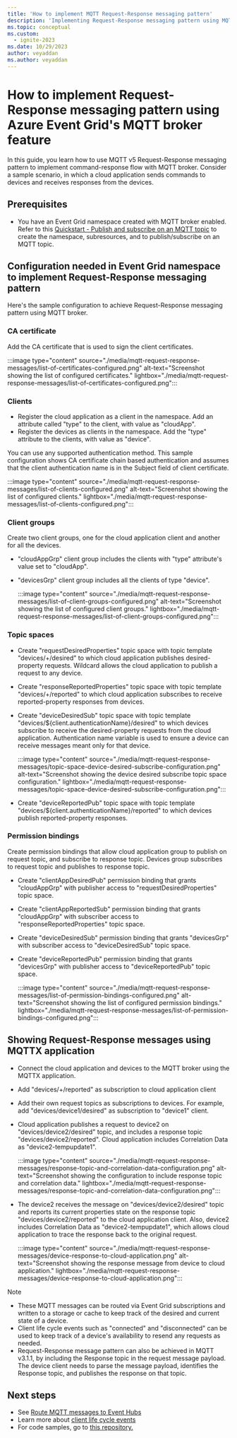 ```yaml
---
title: 'How to implement MQTT Request-Response messaging pattern'
description: 'Implementing Request-Response messaging pattern using MQTT broker, a feature of Azure Event Grid'
ms.topic: conceptual
ms.custom:
  - ignite-2023
ms.date: 10/29/2023
author: veyaddan
ms.author: veyaddan
---
```


# How to implement Request-Response messaging pattern using Azure Event Grid's MQTT broker feature

In this guide, you learn how to use MQTT v5 Request-Response messaging pattern to implement command-response flow with MQTT broker.  Consider a sample scenario, in which a cloud application sends commands to devices and receives responses from the devices.

## Prerequisites
- You have an Event Grid namespace created with MQTT broker enabled.  Refer to this [Quickstart - Publish and subscribe on an MQTT topic](mqtt-publish-and-subscribe-portal.md) to create the namespace, subresources, and to publish/subscribe on an MQTT topic.

## Configuration needed in Event Grid namespace to implement Request-Response messaging pattern

Here's the sample configuration to achieve Request-Response messaging pattern using MQTT broker.

### CA certificate
Add the CA certificate that is used to sign the client certificates.

:::image type="content" source="./media/mqtt-request-response-messages/list-of-certificates-configured.png" alt-text="Screenshot showing the list of configured certificates." lightbox="./media/mqtt-request-response-messages/list-of-certificates-configured.png":::

### Clients
- Register the cloud application as a client in the namespace.  Add an attribute called "type" to the client, with value as "cloudApp".
- Register the devices as clients in the namespace.  Add the "type" attribute to the clients, with value as "device".

You can use any supported authentication method.  This sample configuration shows CA certificate chain based authentication and assumes that the client authentication name is in the Subject field of client certificate.

:::image type="content" source="./media/mqtt-request-response-messages/list-of-clients-configured.png" alt-text="Screenshot showing the list of configured clients." lightbox="./media/mqtt-request-response-messages/list-of-clients-configured.png":::

### Client groups
Create two client groups, one for the cloud application client and another for all the devices.
- "cloudAppGrp" client group includes the clients with "type" attribute's value set to "cloudApp".
- "devicesGrp" client group includes all the clients of type "device".

    :::image type="content" source="./media/mqtt-request-response-messages/list-of-client-groups-configured.png" alt-text="Screenshot showing the list of configured client groups." lightbox="./media/mqtt-request-response-messages/list-of-client-groups-configured.png":::

### Topic spaces

- Create "requestDesiredProperties" topic space with topic template "devices/+/desired" to which cloud application publishes desired-property requests.  Wildcard allows the cloud application to publish a request to any device.
- Create "responseReportedProperties" topic space with topic template "devices/+/reported" to which cloud application subscribes to receive reported-property responses from devices.
- Create "deviceDesiredSub" topic space with topic template "devices/${client.authenticationName}/desired" to which devices subscribe to receive the desired-property requests from the cloud application.  Authentication name variable is used to ensure a device can receive messages meant only for that device.

    :::image type="content" source="./media/mqtt-request-response-messages/topic-space-device-desired-subscribe-configuration.png" alt-text="Screenshot showing the device desired subscribe topic space configuration." lightbox="./media/mqtt-request-response-messages/topic-space-device-desired-subscribe-configuration.png":::

- Create "deviceReportedPub" topic space with topic template "devices/${client.authenticationName}/reported" to which devices publish reported-property responses.

### Permission bindings
Create permission bindings that allow cloud application group to publish on request topic, and subscribe to response topic.  Devices group subscribes to request topic and publishes to response topic.

- Create "clientAppDesiredPub" permission binding that grants "cloudAppGrp" with publisher access to "requestDesiredProperties" topic space.
- Create "clientAppReportedSub" permission binding that grants "cloudAppGrp" with subscriber access to "responseReportedProperties" topic space.
- Create "deviceDesiredSub" permission binding that grants "devicesGrp" with subscriber access to "deviceDesiredSub" topic space.
- Create "deviceReportedPub" permission binding that grants "devicesGrp" with publisher access to "deviceReportedPub" topic space.

    :::image type="content" source="./media/mqtt-request-response-messages/list-of-permission-bindings-configured.png" alt-text="Screenshot showing the list of configured permission bindings." lightbox="./media/mqtt-request-response-messages/list-of-permission-bindings-configured.png":::

## Showing Request-Response messages using MQTTX application

- Connect the cloud application and devices to the MQTT broker using the MQTTX application.
- Add "devices/+/reported" as subscription to cloud application client
- Add their own request topics as subscriptions to devices.  For example, add "devices/device1/desired" as subscription to "device1" client.
- Cloud application publishes a request to device2 on "devices/device2/desired" topic, and includes a response topic "devices/device2/reported".  Cloud application includes Correlation Data as "device2-tempupdate1".

    :::image type="content" source="./media/mqtt-request-response-messages/response-topic-and-correlation-data-configuration.png" alt-text="Screenshot showing the configuration to include response topic and correlation data." lightbox="./media/mqtt-request-response-messages/response-topic-and-correlation-data-configuration.png":::

- The device2 receives the message on "devices/device2/desired" topic and reports its current properties state on the response topic "devices/device2/reported" to the cloud application client.  Also, device2 includes Correlation Data as "device2-tempupdate1", which allows cloud application to trace the response back to the original request.

    :::image type="content" source="./media/mqtt-request-response-messages/device-response-to-cloud-application.png" alt-text="Screenshot showing the response message from device to cloud application." lightbox="./media/mqtt-request-response-messages/device-response-to-cloud-application.png":::

> [!NOTE]
> - These MQTT messages can be routed via Event Grid subscriptions and written to a storage or cache to keep track of the desired and current state of a device.
> - Client life cycle events such as "connected" and "disconnected" can be used to keep track of a device's availability to resend any requests as needed.
> - Request-Response message pattern can also be achieved in MQTT v3.1.1, by including the Response topic in the request message payload.  The device client needs to parse the message payload, identifies the Response topic, and publishes the response on that topic.

## Next steps
- See [Route MQTT messages to Event Hubs](mqtt-routing-to-event-hubs-portal.md)
- Learn more about [client life cycle events](mqtt-client-life-cycle-events.md)
- For code samples, go to [this repository.](https://github.com/Azure-Samples/MqttApplicationSamples/tree/main)
